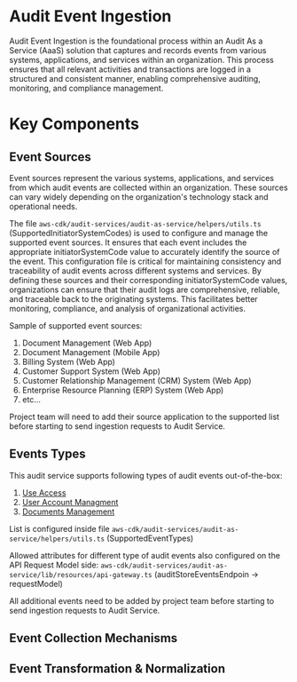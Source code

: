 # Audit Event Ingestion
Audit Event Ingestion is the foundational process within an Audit As a Service (AaaS) solution that captures and records events from various systems, applications, and services within an organization. This process ensures that all relevant activities and transactions are logged in a structured and consistent manner, enabling comprehensive auditing, monitoring, and compliance management.

# Key Components

## Event Sources

Event sources represent the various systems, applications, and services from which audit events are collected within an organization. These sources can vary widely depending on the organization's technology stack and operational needs. 

The file `aws-cdk/audit-services/audit-as-service/helpers/utils.ts` (SupportedInitiatorSystemCodes) is used to configure and manage the supported event sources. It ensures that each event includes the appropriate initiatorSystemCode value to accurately identify the source of the event. This configuration file is critical for maintaining consistency and traceability of audit events across different systems and services. By defining these sources and their corresponding initiatorSystemCode values, organizations can ensure that their audit logs are comprehensive, reliable, and traceable back to the originating systems. This facilitates better monitoring, compliance, and analysis of organizational activities.

Sample of supported event sources:

1. Document Management (Web App)
2. Document Management (Mobile App)
3. Billing System (Web App)
4. Customer Support System (Web App)
5. Customer Relationship Management (CRM) System (Web App)
6. Enterprise Resource Planning (ERP) System (Web App)
4. etc...

Project team will need to add their source application to the supported list before starting to send ingestion requests to Audit Service.

## Events Types

This audit service supports following types of audit events out-of-the-box:

1. [Use Access](https://github.com/daria-serkova/aws-cdk/tree/main/audit-services/audit-as-service/architecture/audit-event-ingestion/user-access)
2. [User Account Managment](https://github.com/daria-serkova/aws-cdk/tree/main/audit-services/audit-as-service/architecture/audit-event-ingestion/user-account-management)
3. [Documents Management](https://github.com/daria-serkova/aws-cdk/tree/main/audit-services/audit-as-service/architecture/audit-event-ingestion/documents-management)

List is configured inside file `aws-cdk/audit-services/audit-as-service/helpers/utils.ts` (SupportedEventTypes)

Allowed attributes for different type of audit events also configured on the API Request Model side: `aws-cdk/audit-services/audit-as-service/lib/resources/api-gateway.ts` (auditStoreEventsEndpoin -> requestModel)

All additional events need to be added by project team before starting to send ingestion requests to Audit Service.

## Event Collection Mechanisms

## Event Transformation & Normalization